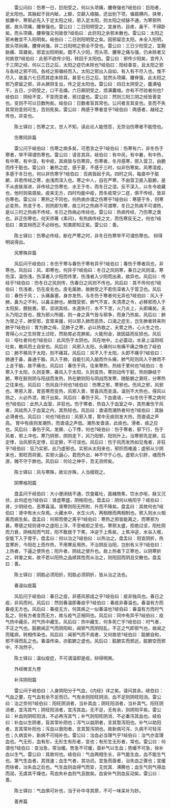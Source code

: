 <!-- { "loadSidebar": true } -->
　　雷公问曰：伤寒一日，巨阳受之，何以头项痛，腰脊强也?岐伯曰：巨阳者，足太阳也。其脉起于目内眦，上额，交巅入络脑，还出别下项，循肩膊内，挟脊，抵腰中，寒邪必先入于足太阳之经，邪入足太阳，则太阳之经脉不通，为寒邪所据，故头项痛，腰脊强也。雷公曰：二日阳明受之，宜身热、目疼，鼻干、不得卧矣。而头项痛，腰脊强又何故欤?岐伯曰：此巨阳之余邪未散也。雷公曰：太阳之邪未散宜不入阳明矣。岐伯曰：二日则阳明受之矣。因邪留恋太阳，未全入阳明，故头项尚痛，腰脊尚强，非二日阳明之邪全不受也。雷公曰：三日少阳受之，宜胸胁痛、耳聋矣。邪宜出阳明矣。既不入少阳，而头项、腰脊之痛与强，仍未除者又何故欤?岐伯曰：此邪不欲传少阳，转回于太阳也。雷公曰：邪传少阳矣，宜传入于三阴之经，何以三日之后，太阳之症仍未除也?岐伯曰：阳经善变，且太阳之邪与各经之邪不同。各经之邪循经而入。太阳之邪出入自如，有入有不尽入也。惟不尽入，故虽六七日而其症未除耳。甚至七日之后，犹然头项痛、腰脊强，此太阳之邪乃原留之邪，非从厥阴复出，传之足太阳也。雷公曰：四日太阴受之，腹满嗌干。五日，少阴受之，口干舌燥。六日厥阴受之，烦满囊缩。亦有不尽验者何也?岐伯曰：阴经不变，不变而变者，邪过盛也。雷公曰：然则三阳三阴之经皆善变也。变则不可以日数拘矣。岐伯曰：日数者盲其常也。公问者言其变也。变而不失其常则变则可生，否则死矣。雷公曰：两感于寒者变乎?岐伯曰：两感者，越经之传也，非变也。

　　陈士铎曰；伤寒之文，世人不知，读此论人能悟否，无奈治伤寒者不能悟也。

　　伤寒同异篇

　　雷公问于岐伯曰：伤寒之病多矣，可悉言之乎?岐伯曰：伤寒有六，非冬伤于寒者，举不得谓伤寒也。雷公曰：请言其异。岐伯曰：有中风，有中暑，有中热，有中寒，有中湿，有中疫，其病皆与伤寒异。伤寒者，冬月感寒，邪入营卫，由腑而传于脏也。雷公曰：暑热之症，感于夏，不感于三时，似非伤寒矣。风寒湿疫，多感于冬日也，何以非伤寒乎?岐伯曰：百病皆起于风。四时之风，每直中于脏腑，非若传经之寒，由浅而深入也。寒之中人，自在严寒，不由营卫直入脏腑，是不从皮肤渐进，非传经之伤寒也．水王于冬，而冬日之湿，反不深入，以冬令收藏也，他时则易感矣。疫来无方，四时均能中疫，而冬疫常少二症，俱不传经，皆非伤寒也。雷公曰：寒热之不同也，何热病亦谓之伤寒乎?岐伯曰：寒感于冬，则寒必变热，热变于冬，则热即为寒，故三时之热病不可谓寒，冬日之热病不可谓热，是以三时之热病不传经，冬日之热病必传经也。雷公曰：热病传经，乃伤寒之类也，非正伤寒也，何天师著《素问》，有热病传经之文，而伤寒反无之，何也?岐伯曰：类宜辩而正不必辩也。知类即知正矣。雷公曰：善。

　　陈士铎曰：伤寒必传经，断在严寒之时，非冬日伤寒举不可谓伤寒也。 辩得明说得出。

　　风寒殊异篇

　　风后问于岐伯曰；冬伤于寒与春伤于寒有异乎?岐伯曰；春伤于寒者风也，非寒也。风后曰：风、即寒也，何异乎?岐伯曰：冬日之风则寒，春日之风则温，寒伤深，温伤浅，伤深者入少阳而传里，伤浅者入少阳而出表，故异也。风后曰：传经乎?岐伯曰：伤冬日之风则传，伤春日之风则不传也。风后曰：其不传何也?岐伯曰：伤浅者，伤在皮毛也。皮毛属肺，故肺受之不若伤深者入于营卫也。风后曰：春伤于风；，头痛鼻塞，身亦发热，与冬伤于寒者何无异也?岐伯曰：风入于肺，鼻为之不利，以鼻主肺也。肺既受邪，肺气不宣，失清肃之令，必移邪而入于太阳矣，膀胱畏。邪，坚闭其经，水道失行，水不下泄，火乃炎上，头即痛矣。夫头乃阳之首也，既为邪火所据，则一身之真气皆与邪争，而身乃热矣。风后曰：肺为胃之子，肺受邪，宜胃来援，何以邪入肺而恶热，口渴之症生，岂生肺者转来刑肺乎?岐伯曰：胃为肺之母，见肺子之寒，必以热救之，夫胃之热，心火生之也，胃得心火之生则胃土过旺，然助胃必克肺矣。火能刑金，故因益而反损也。风后曰：呕吐者何也?岐伯曰：此风伤于太阴也。风在地中，土必震动，水泉上溢则呕吐矣，散风而土自安也。风后曰：风邪入太阳，头痛何以有痛不痛之殊也了岐伯曰：肺不移风于太阳，则不痛耳。风后曰：风不入于太阳，头即不痛乎?岐伯曰：肺通于鼻，鼻通于脑，风入于肺，自能引风入脑而作头痛，肺气旺则风入于肺而不上走于脑，故不痛也。风后曰：春伤于风，往来寒热，热结于里何也?岐伯曰：冬寒入于太阳，久则变寒，春风入于太阳，久则变热，寒则动传于脏，热则静结于腑，寒在脏则阴与阳战而发热，热在腑则阳与阴战而发寒，随脏腑之衰旺，分寒热之往来也。风后曰：伤风自汗何也?岐伯曰：伤寒之邪，寒邪也。伤风之邪，风邪也。寒邪入胃，胃恶寒而变热，风邪入胃，胃喜风而变温，温则不大热也，得风以扬之，火必外泄，故汗出矣。风后曰：春伤于风，下血谵语，一似冬伤于寒之病何也?岐伯曰：此热入血室，非狂也。伤于寒者，热自入于血室之中，其热重伤于风者，风祛热入于血室之内，其热轻也。风后曰：谵语而潮热者何也?岐伯曰：其脉必滑者也。风后曰：何也?岐伯曰：风邪入胃，胃中无痰则发大热，而谵语之声高。 胃中有痰则发潮热，而谵语之声低。潮热发谵语，此痰也。滑者，痰之应也。风后曰：春伤于风，发厥、心下悸，何也?岐伯曰：伤于寒者，邪下行，伤于风者，邪上冲也。寒乃阴邪，阴则走下，风乃阳邪，阳则升上。治寒邪先定厥，后定悸，治风邪先定悸，后定厥，不可误也。风后曰：伤于风而发热如见鬼者，非狂乎?岐伯曰：狂乃实邪，此乃虚邪也。实邪从太阳来也，邪炽而难遏；虚邪从少阴来也，邪旺而将衰。实邪火逼心，君而外出，神不守于心也。虚邪火引肝，魂而外游，魄不守于肺也。风后曰：何论之神乎，吾无测师矣。

　　陈士铎曰：风与寒殊，故论亦殊，人当细观之。

　　阴寒格阳篇

　　盘盂问于岐伯曰：大小便闭结不通，饮食辄吐，面赭唇焦，饮水亦呕，脉又沉伏，此何症也?岐伯曰：肾虚寒盛，阴格阳也。盘盂曰：阴何以格阳乎？岐伯曰：肾，少阴经也，恶寒喜温。肾寒则阳无所附，升而不降矣。盘盂曰：其故何也?岐伯曰：肾中有水火存焉。火藏水中，水生火内，两相根而两相制也。邪入则水火相离而病生矣。盘盂曰：何邪而使之离乎?岐伯曰：寒热之邪皆能离之，而寒邪为甚。寒感之轻则肾中之虚阳上浮，不至格拒之至也。寒邪太盛，拒绝过坚，阳杜阴而力衰，阴格阳而气旺，阳不敢居于下焦，冲逆于上焦矣，上焦冲逆，水谷入喉，安能下入于胃乎。盘盂曰：何以治之?岐伯曰：以热治之。盘盂曰：阳宜阴折，热宜寒折，今阳在上而作热，不用寒反用热，不治阴反治阳，岂别有义乎?岐伯曰：上热者，下逼之使热也；阳升者，阴祛之使升也。故上热者下正寒也，以阴寒折之，转害之矣，故不若以阳热之品顺其性而从治之，则阳回而阴且交散也。盘盂曰：善。

　　陈士铎曰：阴胜必须阳折，阳胜必须阴折，皆从治之法也。

　　春温似疫篇

　　风后问于岐伯曰：春日之疫，非感风邪成之乎?岐伯曰：疫非独风也。春日之疫，非风而何。风后曰：然则春温即春疫乎?岐伯曰：春疫非春温也。春温有方而春疫无方也。风后曰：春疫无方，何其疾之一似春温也?岐伯曰：春温有方而时气乱之，则有方者变而无方，故与疫气正相同也。风后曰：同中有异乎?岐伯曰：疫气热中藏杀，时气热中藏生。风后曰：热中藏生，何多死亡乎?岐伯曰：时气者，不正之气也。脏腑闻正气而阴阳和，闻邪气而阴阳乱。不正之气即邪气也，故闻之而辄病，转相传染也。风后曰：闻邪气而不病者，又何故欤?岐伯曰：脏腑自和，邪不得而乱之也。春温传染，亦脏腑之虚也。风后曰：脏腑实而邪远，脏腑空而邪中，不洵然乎。

　　陈士铎曰：温似疫症，不可谓温即是疫，辩得明爽。

　　外经微言九卷

　　补泻阴阳篇

　　雷公问于岐伯曰：人身阴阳分于气血，《内经》详之矣。请问其余。岐伯曰：气血之要，在气血有余不足而已。气有余则阳旺阴消，血不足则阴旺阳消。雷公曰：治之奈何?岐伯曰：阳旺阴消者，当补其血；阴旺阳消者，当补其气。阳旺阴消者，宜泻其气；阴旺阳消者，宜泻其血。无不足，无有余，则阴阳平矣。雷公曰：补血则阴旺阳消，不必再泻其气；补气则阳旺阴消，不必重泻其血也。岐伯曰：补血以生阴者，盲其常补阴也；泻气以益阴者，言其暂泻阳也。补气以助阳者，言其常补阳也；泻血以救阳者，言其暂泻阴也。故新病可泻，久病不可轻泻也；久病宜补，新病不可纯补也。雷公曰：治血必当理气乎?岐伯曰：治气亦宜理血也。气无形，血有形，无形生有形者，变也；有形生无形者，常也。雷公曰：何谓也?岐伯曰：变治急，常治缓。势急不可缓，亟补气以生血；势缓不可急，徐补血以生气。雷公曰：其故何也。岐伯曰：气血两相生长，非气能生血，血不能生气也。第气生血者，其效速；血生气者，其功迟。宜急而亟者，治失血之骤也；宜缓而徐者，治失血之后也。气生血则血得气而安，无忧其．沸腾也；血生气则气得血而润，无虞其干燥也。苟血失补血则气且脱矣。血安补气则血反动矣。雷公曰：善。

　　陈士铎曰：气血俱可补也，当于补中寻其原，不可一味呆补为妙。

　　善养篇

